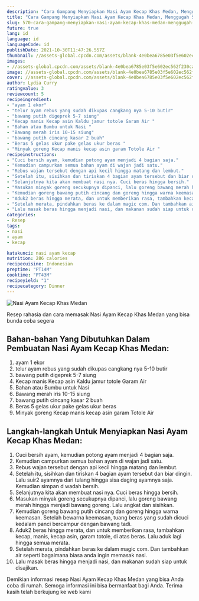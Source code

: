 ```yaml
---
description: "Cara Gampang Menyiapkan Nasi Ayam Kecap Khas Medan, Menggugah Selera"
title: "Cara Gampang Menyiapkan Nasi Ayam Kecap Khas Medan, Menggugah Selera"
slug: 570-cara-gampang-menyiapkan-nasi-ayam-kecap-khas-medan-menggugah-selera
future: true
lang: id
language: id
languageCode: id
publishDate: 2021-10-30T11:47:26.557Z 
thumbnail: //assets-global.cpcdn.com/assets/blank-4e0bea6785e03f5e602ec562f230caae08da540cada707380b4fe1bbebba43da.png
images:
- //assets-global.cpcdn.com/assets/blank-4e0bea6785e03f5e602ec562f230caae08da540cada707380b4fe1bbebba43da.png
image: //assets-global.cpcdn.com/assets/blank-4e0bea6785e03f5e602ec562f230caae08da540cada707380b4fe1bbebba43da.png
cover: //assets-global.cpcdn.com/assets/blank-4e0bea6785e03f5e602ec562f230caae08da540cada707380b4fe1bbebba43da.png
author: Lydia Curry
ratingvalue: 3
reviewcount: 5
recipeingredient:
- "ayam 1 ekor"
- "telur ayam rebus yang sudah dikupas cangkang nya 5-10 butir"
- "bawang putih digeprek 5-7 siung"
- "Kecap manis Kecap asin Kaldu jamur totole Garam Air "
- "Bahan atau Bumbu untuk Nasi "
- "Bawang merah iris 10-15 siung"
- "bawang putih cincang kasar 2 buah"
- "Beras 5 gelas ukur pake gelas ukur beras "
- "Minyak goreng Kecap manis kecap asin garam Totole Air "
recipeinstructions:
- "Cuci bersih ayam, kemudian potong ayam menjadi 4 bagian saja."
- "Kemudian campurkan semua bahan ayam di wajan jadi satu."
- "Rebus wajan tersebut dengan api kecil hingga matang dan lembut."
- "Setelah itu, sisihkan dan tiriskan 4 bagian ayam tersebut dan biar dingin. Lalu suir2 ayamnya dari tulang hingga sisa daging ayamnya saja. Kemudian simpan d wadah bersih."
- "Selanjutnya kita akan membuat nasi nya. Cuci beras hingga bersih."
- "Masukan minyak goreng secukupnya dipanci, lalu goreng bawang merah hingga menjadi bawang goreng. Lalu angkat dan sisihkan."
- "Kemudian goreng bawang putih cincang dan goreng hingga warna keemasan. Setelah bewarna keemasan, tuang beras yang sudah dicuci kedalam panci bercampur dengan bawang tadi."
- "Aduk2 beras hingga merata, dan untuk memberikan rasa, tambahkan kecap, manis, kecap asin, garam totole, di atas beras. Lalu aduk lagi hingga semua merata."
- "Setelah merata, pindahkan beras ke dalam magic com. Dan tambahkan air seperti bagaimana biasa anda ingin memasak nasi."
- "Lalu masak beras hingga menjadi nasi, dan makanan sudah siap untuk disajikan."
categories:
- Resep
tags:
- nasi
- ayam
- kecap

katakunci: nasi ayam kecap 
nutrition: 286 calories
recipecuisine: Indonesian
preptime: "PT14M"
cooktime: "PT43M"
recipeyield: "1"
recipecategory: Dinner
---
```



![Nasi Ayam Kecap Khas Medan](//assets-global.cpcdn.com/assets/blank-4e0bea6785e03f5e602ec562f230caae08da540cada707380b4fe1bbebba43da.png)

Resep rahasia dan cara memasak  Nasi Ayam Kecap Khas Medan yang bisa bunda coba segera

<!--inarticleads1-->

## Bahan-bahan Yang Dibutuhkan Dalam Pembuatan Nasi Ayam Kecap Khas Medan:

1. ayam 1 ekor
1. telur ayam rebus yang sudah dikupas cangkang nya 5-10 butir
1. bawang putih digeprek 5-7 siung
1. Kecap manis Kecap asin Kaldu jamur totole Garam Air 
1. Bahan atau Bumbu untuk Nasi 
1. Bawang merah iris 10-15 siung
1. bawang putih cincang kasar 2 buah
1. Beras 5 gelas ukur pake gelas ukur beras 
1. Minyak goreng Kecap manis kecap asin garam Totole Air 



<!--inarticleads2-->

## Langkah-langkah Untuk Menyiapkan Nasi Ayam Kecap Khas Medan:

1. Cuci bersih ayam, kemudian potong ayam menjadi 4 bagian saja.
1. Kemudian campurkan semua bahan ayam di wajan jadi satu.
1. Rebus wajan tersebut dengan api kecil hingga matang dan lembut.
1. Setelah itu, sisihkan dan tiriskan 4 bagian ayam tersebut dan biar dingin. Lalu suir2 ayamnya dari tulang hingga sisa daging ayamnya saja. Kemudian simpan d wadah bersih.
1. Selanjutnya kita akan membuat nasi nya. Cuci beras hingga bersih.
1. Masukan minyak goreng secukupnya dipanci, lalu goreng bawang merah hingga menjadi bawang goreng. Lalu angkat dan sisihkan.
1. Kemudian goreng bawang putih cincang dan goreng hingga warna keemasan. Setelah bewarna keemasan, tuang beras yang sudah dicuci kedalam panci bercampur dengan bawang tadi.
1. Aduk2 beras hingga merata, dan untuk memberikan rasa, tambahkan kecap, manis, kecap asin, garam totole, di atas beras. Lalu aduk lagi hingga semua merata.
1. Setelah merata, pindahkan beras ke dalam magic com. Dan tambahkan air seperti bagaimana biasa anda ingin memasak nasi.
1. Lalu masak beras hingga menjadi nasi, dan makanan sudah siap untuk disajikan.




Demikian informasi  resep Nasi Ayam Kecap Khas Medan   yang bisa Anda coba di rumah. Semoga informasi ini bisa bermanfaat bagi Anda. Terima kasih telah berkujung ke web kami
